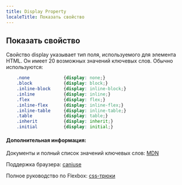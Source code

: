 ```yaml
---
title: Display Property
localeTitle: Показать свойство
---
```

## Показать свойство

Свойство display указывает тип поля, используемого для элемента HTML. Он имеет 20 возможных значений ключевых слов. Обычно используются:

```css
    .none             {display: none;} 
    .block            {display: block;} 
    .inline-block     {display: inline-block;} 
    .inline           {display: inline;} 
    .flex             {display: flex;} 
    .inline-flex      {display: inline-flex;} 
    .inline-table     {display: inline-table;} 
    .table            {display: table;} 
    .inherit          {display: inherit;} 
    .initial          {display: initial;} 
```

#### Дополнительная информация:

Документы и полный список значений ключевых слов: [MDN](https://developer.mozilla.org/en-US/docs/Web/CSS/display)

Поддержка браузера: [caniuse](http://caniuse.com/#search=display)

Полное руководство по Flexbox: [css-трюки](https://css-tricks.com/snippets/css/a-guide-to-flexbox/)